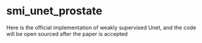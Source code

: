 # smi_unet_prostate

Here is the official implementation of weakly supervised Unet, and the code will be open sourced after the paper is accepted

